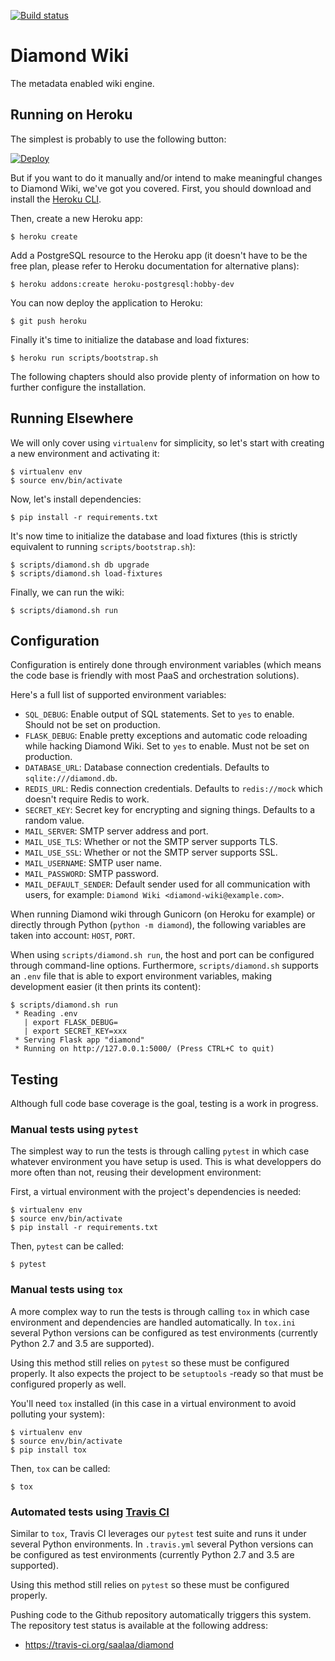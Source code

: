 [![Build status](https://travis-ci.org/saalaa/diamond.svg?branch=master)](https://travis-ci.org/saalaa/diamond)

# Diamond Wiki

The metadata enabled wiki engine.


## Running on Heroku

The simplest is probably to use the following button:

[![Deploy](https://www.herokucdn.com/deploy/button.svg)](https://heroku.com/deploy?template=https://github.com/saalaa/diamond)

But if you want to do it manually and/or intend to make meaningful changes to
Diamond Wiki, we've got you covered. First, you should download and install the
[Heroku CLI](https://devcenter.heroku.com/articles/heroku-command-line).

Then, create a new Heroku app:

    $ heroku create

Add a PostgreSQL resource to the Heroku app (it doesn't have to be the free
plan, please refer to Heroku documentation for alternative plans):

    $ heroku addons:create heroku-postgresql:hobby-dev

You can now deploy the application to Heroku:

    $ git push heroku

Finally it's time to initialize the database and load fixtures:

    $ heroku run scripts/bootstrap.sh

The following chapters should also provide plenty of information on how to
further configure the installation.


## Running Elsewhere

We will only cover using `virtualenv` for simplicity, so let's start with
creating a new environment and activating it:

    $ virtualenv env
    $ source env/bin/activate

Now, let's install dependencies:

    $ pip install -r requirements.txt

It's now time to initialize the database and load fixtures (this is strictly
equivalent to running `scripts/bootstrap.sh`):

    $ scripts/diamond.sh db upgrade
    $ scripts/diamond.sh load-fixtures

Finally, we can run the wiki:

    $ scripts/diamond.sh run


## Configuration

Configuration is entirely done through environment variables (which means the
code base is friendly with most PaaS and orchestration solutions).

Here's a full list of supported environment variables:

- `SQL_DEBUG`: Enable output of SQL statements. Set to `yes` to enable. Should
  not be set on production.
- `FLASK_DEBUG`: Enable pretty exceptions and automatic code reloading while
  hacking Diamond Wiki. Set to `yes` to enable. Must not be set on production.
- `DATABASE_URL`: Database connection credentials. Defaults to
  `sqlite:///diamond.db`.
- `REDIS_URL`: Redis connection credentials. Defaults to `redis://mock` which
  doesn't require Redis to work.
- `SECRET_KEY`: Secret key for encrypting and signing things. Defaults to a
  random value.
- `MAIL_SERVER`: SMTP server address and port.
- `MAIL_USE_TLS`: Whether or not the SMTP server supports TLS.
- `MAIL_USE_SSL`: Whether or not the SMTP server supports SSL.
- `MAIL_USERNAME`: SMTP user name.
- `MAIL_PASSWORD`: SMTP password.
- `MAIL_DEFAULT_SENDER`: Default sender used for all communication with users,
  for example: `Diamond Wiki <diamond-wiki@example.com>`.

When running Diamond wiki through Gunicorn (on Heroku for example) or directly
through Python (`python -m diamond`), the following variables are taken into
account: `HOST`, `PORT`.

When using `scripts/diamond.sh run`, the host and port can be configured
through command-line options. Furthermore, `scripts/diamond.sh` supports an
`.env` file that is able to export environment variables, making development
easier (it then prints its content):

    $ scripts/diamond.sh run
     * Reading .env
       | export FLASK_DEBUG=
       | export SECRET_KEY=xxx
     * Serving Flask app "diamond"
     * Running on http://127.0.0.1:5000/ (Press CTRL+C to quit)


## Testing

Although full code base coverage is the goal, testing is a work in progress.

### Manual tests using `pytest`

The simplest way to run the tests is through calling `pytest` in which case
whatever environment you have setup is used. This is what developpers do more
often than not, reusing their development environment:

First, a virtual environment with the project's dependencies is needed:

    $ virtualenv env
    $ source env/bin/activate
    $ pip install -r requirements.txt

Then, `pytest` can be called:

    $ pytest

### Manual tests using `tox`

A more complex way to run the tests is through calling `tox` in which case
environment and dependencies are handled automatically. In `tox.ini` several
Python versions can be configured as test environments (currently Python 2.7
and 3.5 are supported).

Using this method still relies on `pytest` so these must be configured
properly. It also expects the project to be `setuptools` -ready so that must be
configured properly as well.

You'll need `tox` installed (in this case in a virtual environment to avoid
polluting your system):

    $ virtualenv env
    $ source env/bin/activate
    $ pip install tox

Then, `tox` can be called:

    $ tox

### Automated tests using [Travis CI](https://travis-ci.org)

Similar to `tox`, Travis CI leverages our `pytest` test suite and runs it under
several Python environments. In `.travis.yml` several Python versions can be
configured as test environments (currently Python 2.7 and 3.5 are supported).

Using this method still relies on `pytest` so these must be configured
properly.

Pushing code to the Github repository automatically triggers this system. The
repository test status is available at the following address:

- https://travis-ci.org/saalaa/diamond
